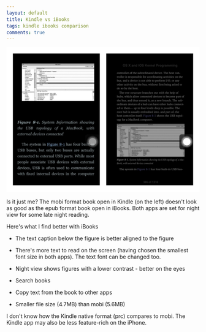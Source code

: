 ```yaml
---
layout: default
title: Kindle vs iBooks
tags: kindle ibooks comparison
comments: true
---
```


![Kindle vs iBooks](/assets/img/ios-ibooks-kindle.jpg)

Is it just me? The mobi format book open in Kindle (on the left) doesn't look as good as the epub format book open in iBooks. Both apps are set for night view for some late night reading.

Here's what I find better with iBooks

- The text caption below the figure is better aligned to the figure

- There's more text to read on the screen (having chosen the smallest font size in both apps). The text font can be changed too.

- Night view shows figures with a lower contrast - better on the eyes

- Search books

- Copy text from the book to other apps

- Smaller file size (4.7MB) than mobi (5.6MB)

I don't know how the Kindle native format (prc) compares to mobi. The Kindle app may also be less feature-rich on the iPhone.
